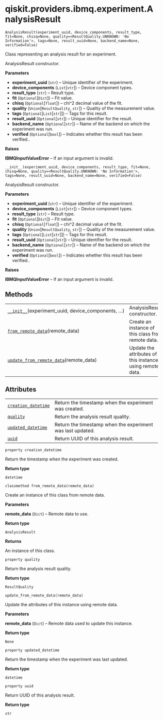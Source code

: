 # qiskit.providers.ibmq.experiment.AnalysisResult

<span id="undefined" />

`AnalysisResult(experiment_uuid, device_components, result_type, fit=None, chisq=None, quality=<ResultQuality.UNKNOWN: 'No Information'>, tags=None, result_uuid=None, backend_name=None, verified=False)`

Class representing an analysis result for an experiment.

AnalysisResult constructor.

**Parameters**

*   **experiment\_uuid** (`str`) – Unique identifier of the experiment.
*   **device\_components** (`List`\[`str`]) – Device component types.
*   **result\_type** (`str`) – Result type.
*   **fit** (`Optional`\[`Dict`]) – Fit value.
*   **chisq** (`Optional`\[`float`]) – chi^2 decimal value of the fit.
*   **quality** (`Union`\[`ResultQuality`, `str`]) – Quality of the measurement value.
*   **tags** (`Optional`\[`List`\[`str`]]) – Tags for this result.
*   **result\_uuid** (`Optional`\[`str`]) – Unique identifier for the result.
*   **backend\_name** (`Optional`\[`str`]) – Name of the backend on which the experiment was run.
*   **verified** (`Optional`\[`bool`]) – Indicates whether this result has been verified..

**Raises**

**IBMQInputValueError** – If an input argument is invalid.

<span id="undefined" />

`__init__(experiment_uuid, device_components, result_type, fit=None, chisq=None, quality=<ResultQuality.UNKNOWN: 'No Information'>, tags=None, result_uuid=None, backend_name=None, verified=False)`

AnalysisResult constructor.

**Parameters**

*   **experiment\_uuid** (`str`) – Unique identifier of the experiment.
*   **device\_components** (`List`\[`str`]) – Device component types.
*   **result\_type** (`str`) – Result type.
*   **fit** (`Optional`\[`Dict`]) – Fit value.
*   **chisq** (`Optional`\[`float`]) – chi^2 decimal value of the fit.
*   **quality** (`Union`\[`ResultQuality`, `str`]) – Quality of the measurement value.
*   **tags** (`Optional`\[`List`\[`str`]]) – Tags for this result.
*   **result\_uuid** (`Optional`\[`str`]) – Unique identifier for the result.
*   **backend\_name** (`Optional`\[`str`]) – Name of the backend on which the experiment was run.
*   **verified** (`Optional`\[`bool`]) – Indicates whether this result has been verified..

**Raises**

**IBMQInputValueError** – If an input argument is invalid.

## Methods

|                                                                                                                                                                                               |                                                           |
| --------------------------------------------------------------------------------------------------------------------------------------------------------------------------------------------- | --------------------------------------------------------- |
| [`__init__`](#qiskit.providers.ibmq.experiment.AnalysisResult.__init__ "qiskit.providers.ibmq.experiment.AnalysisResult.__init__")(experiment\_uuid, device\_components, …)                   | AnalysisResult constructor.                               |
| [`from_remote_data`](#qiskit.providers.ibmq.experiment.AnalysisResult.from_remote_data "qiskit.providers.ibmq.experiment.AnalysisResult.from_remote_data")(remote\_data)                      | Create an instance of this class from remote data.        |
| [`update_from_remote_data`](#qiskit.providers.ibmq.experiment.AnalysisResult.update_from_remote_data "qiskit.providers.ibmq.experiment.AnalysisResult.update_from_remote_data")(remote\_data) | Update the attributes of this instance using remote data. |

## Attributes

|                                                                                                                                                               |                                                            |
| ------------------------------------------------------------------------------------------------------------------------------------------------------------- | ---------------------------------------------------------- |
| [`creation_datetime`](#qiskit.providers.ibmq.experiment.AnalysisResult.creation_datetime "qiskit.providers.ibmq.experiment.AnalysisResult.creation_datetime") | Return the timestamp when the experiment was created.      |
| [`quality`](#qiskit.providers.ibmq.experiment.AnalysisResult.quality "qiskit.providers.ibmq.experiment.AnalysisResult.quality")                               | Return the analysis result quality.                        |
| [`updated_datetime`](#qiskit.providers.ibmq.experiment.AnalysisResult.updated_datetime "qiskit.providers.ibmq.experiment.AnalysisResult.updated_datetime")    | Return the timestamp when the experiment was last updated. |
| [`uuid`](#qiskit.providers.ibmq.experiment.AnalysisResult.uuid "qiskit.providers.ibmq.experiment.AnalysisResult.uuid")                                        | Return UUID of this analysis result.                       |

<span id="undefined" />

`property creation_datetime`

Return the timestamp when the experiment was created.

**Return type**

`datetime`

<span id="undefined" />

`classmethod from_remote_data(remote_data)`

Create an instance of this class from remote data.

**Parameters**

**remote\_data** (`Dict`) – Remote data to use.

**Return type**

`AnalysisResult`

**Returns**

An instance of this class.

<span id="undefined" />

`property quality`

Return the analysis result quality.

**Return type**

`ResultQuality`

<span id="undefined" />

`update_from_remote_data(remote_data)`

Update the attributes of this instance using remote data.

**Parameters**

**remote\_data** (`Dict`) – Remote data used to update this instance.

**Return type**

`None`

<span id="undefined" />

`property updated_datetime`

Return the timestamp when the experiment was last updated.

**Return type**

`datetime`

<span id="undefined" />

`property uuid`

Return UUID of this analysis result.

**Return type**

`str`
